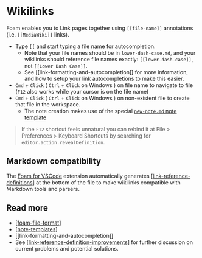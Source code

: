 # Wikilinks

Foam enables you to Link pages together using `[[file-name]]` annotations (i.e. `[[MediaWiki]]` links).

- Type `[[` and start typing a file name for autocompletion.
  - Note that your file names should be in `lower-dash-case.md`, and your wikilinks should reference file names exactly: `[[lower-dash-case]]`, not `[[Lower Dash Case]]`.
  - See [[link-formatting-and-autocompletion]] for more information, and how to setup your link autocompletions to make this easier.
- `Cmd` + `Click` ( `Ctrl` + `Click` on Windows ) on file name to navigate to file (`F12` also works while your cursor is on the file name)
- `Cmd` + `Click` ( `Ctrl` + `Click` on Windows ) on non-existent file to create that file in the workspace.
  - The note creation makes use of the special [`new-note.md` note template](features/note-templates)

> If the `F12` shortcut feels unnatural you can rebind it at File > Preferences > Keyboard Shortcuts by searching for `editor.action.revealDefinition`.

## Markdown compatibility

The [Foam for VSCode](https://marketplace.visualstudio.com/items?itemName=foam.foam-vscode) extension automatically generates [[link-reference-definitions]] at the bottom of the file to make wikilinks compatible with Markdown tools and parsers.

## Read more

- [[foam-file-format]]
- [[note-templates]]
- [[link-formatting-and-autocompletion]]
- See [[link-reference-definition-improvements]] for further discussion on current problems and potential solutions.

[//begin]: # "Autogenerated link references for markdown compatibility"
[link-reference-definitions]: features/link-reference-definitions.md "Link Reference Definitions"
[foam-file-format]: dev/foam-file-format.md "Foam File Format"
[note-templates]: features/note-templates.md "Note Templates"
[link-reference-definition-improvements]: dev/link-reference-definition-improvements.md "Link Reference Definition Improvements"
[//end]: # "Autogenerated link references"
